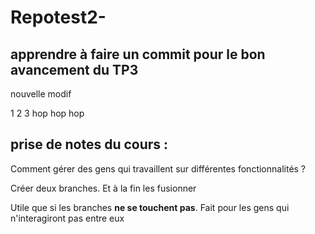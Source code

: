 # Repotest2- 

## apprendre à faire un commit pour le bon avancement du TP3

nouvelle modif 

1 2 3 hop hop hop 

## prise de notes du cours : 

Comment gérer des gens qui travaillent sur différentes fonctionnalités ? 

Créer deux branches. 
Et à la fin les fusionner 

Utile que si les branches **ne se touchent pas**. Fait pour les gens qui n'interagiront pas entre eux 